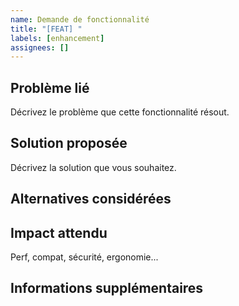 ```yaml
---
name: Demande de fonctionnalité
title: "[FEAT] "
labels: [enhancement]
assignees: []
---
```


## Problème lié

Décrivez le problème que cette fonctionnalité résout.

## Solution proposée

Décrivez la solution que vous souhaitez.

## Alternatives considérées

## Impact attendu

Perf, compat, sécurité, ergonomie...

## Informations supplémentaires
